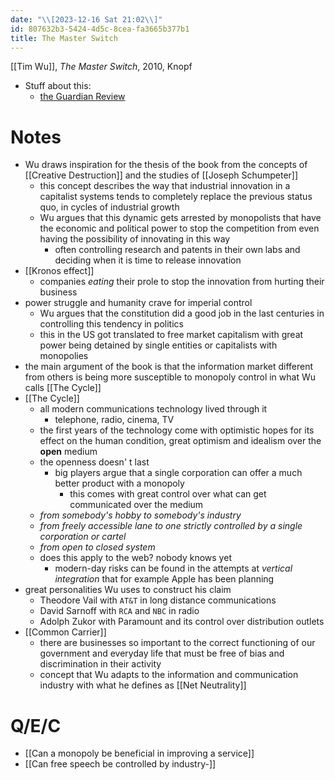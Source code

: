 ```yaml
---
date: "\\[2023-12-16 Sat 21:02\\]"
id: 807632b3-5424-4d5c-8cea-fa3665b377b1
title: The Master Switch
---
```


[[Tim Wu]], *The Master Switch*, 2010, Knopf

- Stuff about this:
  - [the Guardian Review](https://www.theguardian.com/books/2011/apr/02/master-switch-tim-wu-review)

# Notes

- Wu draws inspiration for the thesis of the book from the concepts of [[Creative Destruction]] and the studies of [[Joseph Schumpeter]]
  - this concept describes the way that industrial innovation in a capitalist systems tends to completely replace the previous status quo, in cycles of industrial growth
  - Wu argues that this dynamic gets arrested by monopolists that have the economic and political power to stop the competition from even having the possibility of innovating in this way
    - often controlling research and patents in their own labs and deciding when it is time to release innovation
- [[Kronos effect]]
  - companies *eating* their prole to stop the innovation from hurting their business
- power struggle and humanity crave for imperial control
  - Wu argues that the constitution did a good job in the last centuries in controlling this tendency in politics
  - this in the US got translated to free market capitalism with great power being detained by single entities or capitalists with monopolies
- the main argument of the book is that the information market different from others is being more susceptible to monopoly control in what Wu calls [[The Cycle]]
- [[The Cycle]]
  - all modern communications technology lived through it
    - telephone, radio, cinema, TV
  - the first years of the technology come with optimistic hopes for its effect on the human condition, great optimism and idealism over the **open** medium
  - the openness doesn' t last
    - big players argue that a single corporation can offer a much better product with a monopoly
      - this comes with great control over what can get communicated over the medium
  - *from somebody's hobby to somebody's industry*
  - *from freely accessible lane to one strictly controlled by a single corporation or cartel*
  - *from open to closed system*
  - does this apply to the web? nobody knows yet
    - modern-day risks can be found in the attempts at *vertical integration* that for example Apple has been planning
- great personalities Wu uses to construct his claim
  - Theodore Vail with `AT&T` in long distance communications
  - David Sarnoff with `RCA` and `NBC` in radio
  - Adolph Zukor with Paramount and its control over distribution outlets
- [[Common Carrier]]
  - there are businesses so important to the correct functioning of our government and everyday life that must be free of bias and discrimination in their activity
  - concept that Wu adapts to the information and communication industry with what he defines as [[Net Neutrality]]

# Q/E/C

- [[Can a monopoly be beneficial in improving a service]]
- [[Can free speech be controlled by industry-]]
